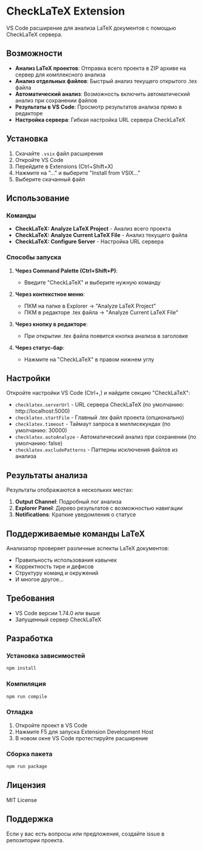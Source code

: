 # CheckLaTeX Extension

VS Code расширение для анализа LaTeX документов с помощью CheckLaTeX сервера.

## Возможности

- **Анализ LaTeX проектов**: Отправка всего проекта в ZIP архиве на сервер для комплексного анализа
- **Анализ отдельных файлов**: Быстрый анализ текущего открытого .tex файла
- **Автоматический анализ**: Возможность включить автоматический анализ при сохранении файлов
- **Результаты в VS Code**: Просмотр результатов анализа прямо в редакторе
- **Настройка сервера**: Гибкая настройка URL сервера CheckLaTeX

## Установка

1. Скачайте `.vsix` файл расширения
2. Откройте VS Code
3. Перейдите в Extensions (Ctrl+Shift+X)
4. Нажмите на "..." и выберите "Install from VSIX..."
5. Выберите скачанный файл

## Использование

### Команды

- **CheckLaTeX: Analyze LaTeX Project** - Анализ всего проекта
- **CheckLaTeX: Analyze Current LaTeX File** - Анализ текущего файла
- **CheckLaTeX: Configure Server** - Настройка URL сервера

### Способы запуска

1. **Через Command Palette (Ctrl+Shift+P)**:
   - Введите "CheckLaTeX" и выберите нужную команду

2. **Через контекстное меню**:
   - ПКМ на папке в Explorer → "Analyze LaTeX Project"
   - ПКМ в редакторе .tex файла → "Analyze Current LaTeX File"

3. **Через кнопку в редакторе**:
   - При открытии .tex файла появится кнопка анализа в заголовке

4. **Через статус-бар**:
   - Нажмите на "CheckLaTeX" в правом нижнем углу

## Настройки

Откройте настройки VS Code (Ctrl+,) и найдите секцию "CheckLaTeX":

- `checklatex.serverUrl` - URL сервера CheckLaTeX (по умолчанию: http://localhost:5000)
- `checklatex.startFile` - Главный .tex файл проекта (опционально)
- `checklatex.timeout` - Таймаут запроса в миллисекундах (по умолчанию: 30000)
- `checklatex.autoAnalyze` - Автоматический анализ при сохранении (по умолчанию: false)
- `checklatex.excludePatterns` - Паттерны исключения файлов из анализа

## Результаты анализа

Результаты отображаются в нескольких местах:

1. **Output Channel**: Подробный лог анализа
2. **Explorer Panel**: Дерево результатов с возможностью навигации
3. **Notifications**: Краткие уведомления о статусе

## Поддерживаемые команды LaTeX

Анализатор проверяет различные аспекты LaTeX документов:

- Правильность использования кавычек
- Корректность тире и дефисов
- Структуру команд и окружений
- И многое другое...

## Требования

- VS Code версии 1.74.0 или выше
- Запущенный сервер CheckLaTeX

## Разработка

### Установка зависимостей

```bash
npm install
```

### Компиляция

```bash
npm run compile
```

### Отладка

1. Откройте проект в VS Code
2. Нажмите F5 для запуска Extension Development Host
3. В новом окне VS Code протестируйте расширение

### Сборка пакета

```bash
npm run package
```

## Лицензия

MIT License

## Поддержка

Если у вас есть вопросы или предложения, создайте issue в репозитории проекта. 